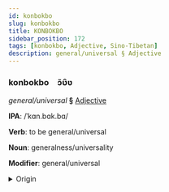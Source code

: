 ```yaml
---
id: konbokbo
slug: konbokbo
title: KONBOKBO
sidebar_position: 172
tags: [konbokbo, Adjective, Sino-Tibetan]
description: general/universal § Adjective
---
```


### konbokbo&emsp;<span kind="abugida">ɔ̃ʋ̑ʋ</span>

*general/universal* **§** [Adjective](../../tags/Adjective)

**IPA**: /ˈkɑn.bɑk.bɑ/

**Verb**: to be general/universal

**Noun**: generalness/universality

**Modifier**: general/universal

<details>
    <summary>Origin</summary>
    Khoirao kampakpa /kampakpa/<br/>
    <em>Sino-Tibetan Language Family</em>
</details>